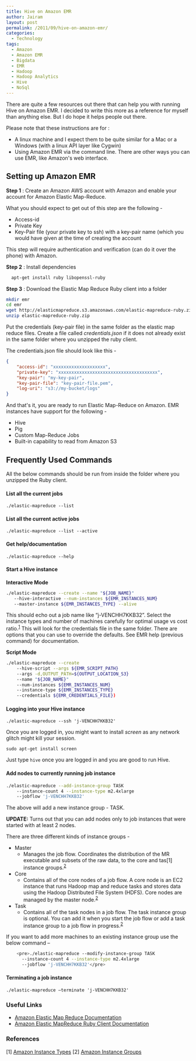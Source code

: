 ```yaml
---
title: Hive on Amazon EMR
author: Jairam
layout: post
permalink: /2011/09/hive-on-amazon-emr/
categories:
  - Technology
tags:
  - Amazon
  - Amazon EMR
  - Bigdata
  - EMR
  - Hadoop
  - Hadoop Analytics
  - Hive
  - NoSql
---
```

There are quite a few resources out there that can help you with running Hive on Amazon EMR. I decided to write this more as a reference for myself than anything else. But I do hope it helps people out there.

Please note that these instructions are for :

  - A linux machine and I expect them to be quite similar for a Mac or a Windows (with a linux API layer like Cygwin)
  - Using Amazon EMR via the command line. There are other ways you can use EMR, like Amazon's web interface.

## Setting up Amazon EMR

**Step 1** : Create an Amazon AWS account with Amazon and enable your account for Amazon Elastic Map-Reduce.

What you should expect to get out of this step are the following -

  - Access-id
  - Private Key
  - Key-Pair file (your private key to ssh) with a key-pair name (which you would have given at the time of creating the account


This step will require authentication and verification (can do it over the phone) with Amazon.


**Step 2** : Install dependencies

```sh
  apt-get install ruby libopenssl-ruby
```  


**Step 3** : Download the Elastic Map Reduce Ruby client into a folder

```sh
mkdir emr
cd emr
wget http://elasticmapreduce.s3.amazonaws.com/elastic-mapreduce-ruby.zip
unzip elastic-mapreduce-ruby.zip
```

Put the credentials (key-pair file) in the same folder as the elastic map reduce files. Create a file called _credentials.json_ if it does not already exist in the same folder where you unzipped the ruby client.

The credentials.json file should look like this -

``` json
{
    "access-id": "xxxxxxxxxxxxxxxxxxxx",
    "private-key": "xxxxxxxxxxxxxxxxxxxxxxxxxxxxxxxxxxxxxx",
    "key-pair": "my-key-pair",
    "key-pair-file": "key-pair-file.pem",
    "log-uri": "s3://my-bucket/logs"
}
```


And that's it, you are ready to run Elastic Map-Reduce on Amazon. EMR instances have support for the following -

- Hive
- Pig
- Custom Map-Reduce Jobs
- Built-in capability to read from Amazon S3

## Frequently Used Commands

All the below commands should be run from inside the folder where you unzipped the Ruby client.

#### List all the current jobs

```./elastic-mapreduce --list```  

#### List all the current active jobs

```./elastic-mapreduce --list --active```  

#### Get help/documentation

```./elastic-mapreduce --help```  

#### Start a Hive instance

**Interactive Mode**

```sh
./elastic-mapreduce --create --name "${JOB_NAME}" 
   --hive-interactive --num-instances ${EMR_INSTANCES_NUM}
   --master-instance ${EMR_INSTANCES_TYPE} --alive
```


This should echo out a job name like “j-VENCHH7KKB32”. Select the instance types and number of machines carefully for optimal usage vs cost ratio.<sup>[1](#references)</sup> This will look for the credentials file in the same folder. There are options that you can use to override the defaults. See EMR help (previous command) for documentation.

**Script Mode**

```sh
./elastic-mapreduce --create
    --hive-script --args ${EMR_SCRIPT_PATH}
    --args -d,OUTPUT_PATH=${OUTPUT_LOCATION_S3}
    --name "${JOB_NAME}"
    --num-instances ${EMR_INSTANCES_NUM}
    --instance-type ${EMR_INSTANCES_TYPE}
    --credentials ${EMR_CREDENTIALS_FILE})
```

#### Logging into your Hive instance

```./elastic-mapreduce --ssh 'j-VENCHH7KKB32'```

Once you are logged in, you might want to install _screen_ as any network glitch might kill your session.

```sudo apt-get install screen```

Just type `hive` once you are logged in and you are good to run Hive.

#### Add nodes to currently running job instance

```sh
./elastic-mapreduce --add-instance-group TASK 
    --instance-count 4 --instance-type m2.4xlarge 
    --jobflow 'j-VENCHH7KKB32'
```

The above will add a new instance group - TASK.

**UPDATE:** Turns out that you can add nodes only to job instances that were started with at least 2 nodes.

There are three different kinds of instance groups -

- Master
  - Manages the job flow. Coordinates the distribution of the MR executable and subsets of the raw data, to the core and tas[1] instance groups.<sup>[2](#references)</sup>
- Core
  - Contains all of the core nodes of a job flow. A core node is an EC2 instance that runs Hadoop map and reduce tasks and stores data using the Hadoop Distributed File System (HDFS). Core nodes are managed by the master node.<sup>[2](#references)</sup>
- Task
  - Contains all of the task nodes in a job flow. The task instance group is optional. You can add it when you start the job flow or add a task instance group to a job flow in progress.<sup>[2](#references)</sup>


If you want to add more machines to an existing instance group use the below command &#8211;

```sh
    <pre>./elastic-mapreduce --modify-instance-group TASK 
      --instance-count 4 --instance-type m2.4xlarge 
      --jobflow 'j-VENCHH7KKB32'</pre>
```

#### Terminating a job instance

```./elastic-mapreduce —terminate 'j-VENCHH7KKB32'```

### Useful Links

- [Amazon Elastic Map Reduce Documentation](http://docs.amazonwebservices.com/ElasticMapReduce/latest/API/)
- [Amazon Elastic MapReduce Ruby Client Documentation](http://aws.amazon.com/developertools/2264)

### References
[1] [Amazon Instance Types](http://aws.amazon.com/ec2/instance-types/)
[2] [Amazon Instance Groups](http://docs.amazonwebservices.com/ElasticMapReduce/latest/DeveloperGuide/)
